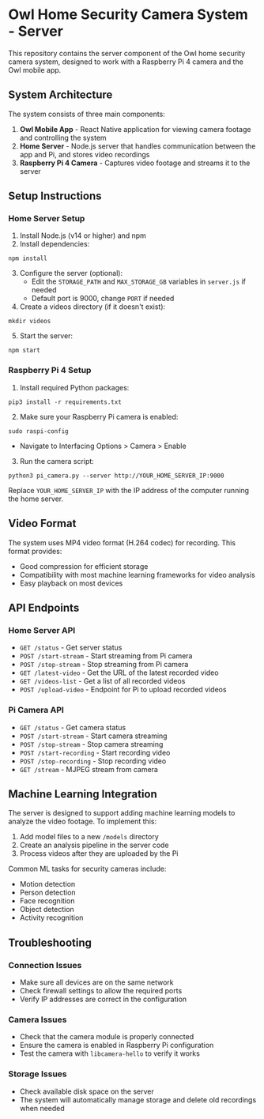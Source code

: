 # Owl Home Security Camera System - Server

This repository contains the server component of the Owl home security camera system, designed to work with a Raspberry Pi 4 camera and the Owl mobile app.

## System Architecture

The system consists of three main components:

1. **Owl Mobile App** - React Native application for viewing camera footage and controlling the system
2. **Home Server** - Node.js server that handles communication between the app and Pi, and stores video recordings
3. **Raspberry Pi 4 Camera** - Captures video footage and streams it to the server

## Setup Instructions

### Home Server Setup

1. Install Node.js (v14 or higher) and npm
2. Install dependencies:
```
npm install
```
3. Configure the server (optional):
   - Edit the `STORAGE_PATH` and `MAX_STORAGE_GB` variables in `server.js` if needed
   - Default port is 9000, change `PORT` if needed
4. Create a videos directory (if it doesn't exist):
```
mkdir videos
```
5. Start the server:
```
npm start
```

### Raspberry Pi 4 Setup

1. Install required Python packages:
```
pip3 install -r requirements.txt
```
2. Make sure your Raspberry Pi camera is enabled:
```
sudo raspi-config
```
   - Navigate to Interfacing Options > Camera > Enable

3. Run the camera script:
```
python3 pi_camera.py --server http://YOUR_HOME_SERVER_IP:9000
```

Replace `YOUR_HOME_SERVER_IP` with the IP address of the computer running the home server.

## Video Format

The system uses MP4 video format (H.264 codec) for recording. This format provides:
- Good compression for efficient storage
- Compatibility with most machine learning frameworks for video analysis
- Easy playback on most devices

## API Endpoints

### Home Server API

- `GET /status` - Get server status
- `POST /start-stream` - Start streaming from Pi camera
- `POST /stop-stream` - Stop streaming from Pi camera
- `GET /latest-video` - Get the URL of the latest recorded video
- `GET /videos-list` - Get a list of all recorded videos
- `POST /upload-video` - Endpoint for Pi to upload recorded videos

### Pi Camera API

- `GET /status` - Get camera status
- `POST /start-stream` - Start camera streaming
- `POST /stop-stream` - Stop camera streaming
- `POST /start-recording` - Start recording video
- `POST /stop-recording` - Stop recording video
- `GET /stream` - MJPEG stream from camera

## Machine Learning Integration

The server is designed to support adding machine learning models to analyze the video footage. To implement this:

1. Add model files to a new `/models` directory
2. Create an analysis pipeline in the server code
3. Process videos after they are uploaded by the Pi

Common ML tasks for security cameras include:
- Motion detection
- Person detection
- Face recognition
- Object detection
- Activity recognition

## Troubleshooting

### Connection Issues
- Make sure all devices are on the same network
- Check firewall settings to allow the required ports
- Verify IP addresses are correct in the configuration

### Camera Issues
- Check that the camera module is properly connected
- Ensure the camera is enabled in Raspberry Pi configuration
- Test the camera with `libcamera-hello` to verify it works

### Storage Issues
- Check available disk space on the server
- The system will automatically manage storage and delete old recordings when needed 